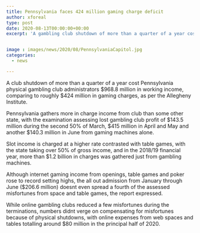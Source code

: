 ```yaml
---
title: Pennsylvania faces 424 million gaming charge deficit
author: xforeal 
type: post
date: 2020-08-13T00:00:00+00:00
excerpt: 'A gambling club shutdown of more than a quarter of a year cost Pennsylvania physical club administrators $968 '


image : images/news/2020/08/PennsylvaniaCapitol.jpg
categories:
  - news

---
```

A club shutdown of more than a quarter of a year cost Pennsylvania physical gambling club administrators $968.8 million in working income, comparing to roughly $424 million in gaming charges, as per the Allegheny Institute. 

Pennsylvania gathers more in charge income from club than some other state, with the examination assessing lost gambling club profit of $143.5 million during the second 50% of March, $415 million in April and May and another $140.3 million in June from gaming machines alone. 

Slot income is charged at a higher rate contrasted with table games, with the state taking over 50&percnt; of gross income, and in the 2018/19 financial year, more than $1.2 billion in charges was gathered just from gambling machines. 

Although internet gaming income from openings, table games and poker rose to record setting highs, the all out admission from January through June ($206.6 million) doesnt even spread a fourth of the assessed misfortunes from space and table games, the report expressed. 

While online gambling clubs reduced a few misfortunes during the terminations, numbers didnt verge on compensating for misfortunes because of physical shutdowns, with online expenses from web spaces and tables totalling around $80 million in the principal half of 2020.